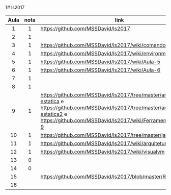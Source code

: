 1# ls2017


| Aula  | nota | link | comentário  |
|:-:|:-:|---|:-:|
| 1  |  1 |  https://github.com/MSSDavid/ls2017 |   |
| 2  |  1 |   |   |
| 3  |  1 |  https://github.com/MSSDavid/ls2017/wiki/comandos |   |
| 4  |  1 |  https://github.com/MSSDavid/ls2017/wiki/environment |   |
| 5  |  1 |  https://github.com/MSSDavid/ls2017/wiki/Aula-5 |   |
| 6  |  1 |  https://github.com/MSSDavid/ls2017/wiki/Aula-6 |   |
| 7  |  1 |   |   |
| 8  |  1 |   |   |
| 9  |  1 |  https://github.com/MSSDavid/ls2017/tree/master/analise-estatica e https://github.com/MSSDavid/ls2017/tree/master/analise-estatica2 e https://github.com/MSSDavid/ls2017/wiki/Ferramentas---Aula-9 |   |
| 10  |  1 |  https://github.com/MSSDavid/ls2017/tree/master/javancss/target |   |
| 11  |  1 |  https://github.com/MSSDavid/ls2017/wiki/arquitetura |   |
| 12  |  1 |  https://github.com/MSSDavid/ls2017/wiki/visualvm |   |
| 13  |  0 |   |   |
| 14  |  0 |   |   |
| 15  |   |  https://github.com/MSSDavid/ls2017/blob/master/README.md |   |
| 16  |   |   |   |
